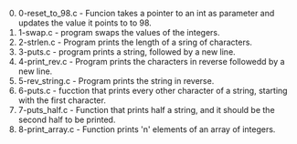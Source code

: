 0. 0-reset_to_98.c - Funcion takes a pointer to an int as parameter and updates the value it points to to 98.
1. 1-swap.c - program swaps the values of the integers.
2. 2-strlen.c - Program prints the length of a sring of characters.
3. 3-puts.c - program prints a string, followed by a new line.
4. 4-print_rev.c - Program prints the characters in reverse followedd by a new line.
5.  5-rev_string.c - Program prints the string in reverse. 
6. 6-puts.c - fucction that prints every other character of a string, starting with the first character.
7. 7-puts_half.c - Function that prints half a string, and it should be the second half to be printed.
8. 8-print_array.c - Function prints 'n' elements of an array of integers.
